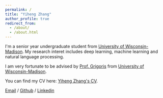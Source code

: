 ```yaml
---
permalink: /
title: "Yiheng Zhang"
author_profile: true
redirect_from: 
  - /about/
  - /about.html
---
```


I'm a senior year undergraduate student from [University of Wisconsin-Madison](https://www.wisc.edu/). My research interet includes deep learning, machine learning and natural language processing.

I am very fortunate to be advised by [Prof. Grigoris](https://grigorisg9gr.github.io/) from [University of Wisconsin-Madison](https://www.wisc.edu/).

You can find my CV here: [Yiheng Zhang's CV](resume.pdf).

[Email](mailto:zhang2968@wisc.edu) / [Github](https://github.com/ELAINZ) / [Linkedin](https://www.linkedin.com/in/yiheng-zhang-4a7023329/)

